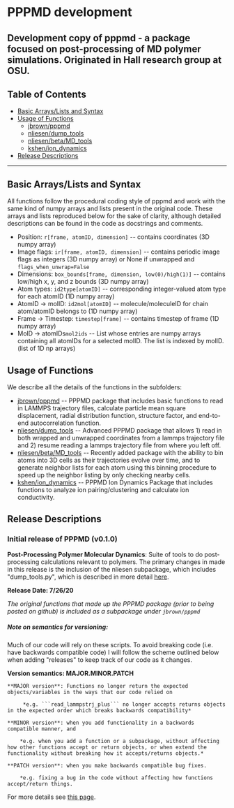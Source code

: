 # PPPMD development
Development copy of pppmd - a package focused on post-processing of MD polymer simulations. Originated in Hall research group at OSU.
---
## Table of Contents
- [Basic Arrays/Lists and Syntax](#basic)
- [Usage of Functions](#usage)
    - [jbrown/pppmd](https://github.com/hall-polymers/pppmd2/tree/development/jbrown)
    - [nliesen/dump_tools](https://github.com/hall-polymers/pppmd2/tree/development/nliesen)
    - [nliesen/beta/MD_tools](https://github.com/hall-polymers/pppmd2/tree/development/nliesen/beta)
    - [kshen/ion_dynamics](https://github.com/hall-polymers/pppmd2/tree/development/kshen)
- [Release Descriptions](#release) 
---
## Basic Arrays/Lists and Syntax <a name="basic"/>
All functions follow the procedural coding style of pppmd and work with the same kind of numpy arrays and lists present in the original code. These arrays and lists reproduced below for the sake of clarity, although detailed descriptions can be found in the code as docstrings and comments.

- Position: ```r[frame, atomID, dimension]```  -- contains coordinates (3D numpy array)
- Image flags: ```ir[frame, atomID, dimension]``` -- contains periodic image flags as integers  (3D numpy array) or None if unwrapped and ```flags_when_unwrap=False```
-  Dimensions: ```box_bounds[frame, dimension, low(0)/high(1)]``` -- contains low/high x, y, and z bounds  (3D numpy array)
- Atom types: ```id2type[atomID]``` -- corresponding integer-valued atom type for each atomID  (1D numpy array)
- AtomID &rarr; molID: ```id2mol[atomID]``` -- molecule/moleculeID for chain atom/atomID belongs to  (1D numpy array)
- Frame &rarr; Timestep: ```timestep[frame]``` -- contains timestep of frame (1D numpy array)
- MolD &rarr; atomIDs```mol2ids``` -- List whose entries are numpy arrays containing all atomIDs for a selected molID. The list is indexed by molID. (list of 1D np arrays)


## Usage of Functions <a name="usage"/>
We describe all the details of the functions in the subfolders:
- [jbrown/pppmd](https://github.com/hall-polymers/pppmd/tree/development/jbrown) -- PPPMD package that includes basic functions to read in LAMMPS trajectory files, calculate particle mean square displacement, radial distribution function, structure factor, and end-to-end autocorrelation function.
- [nliesen/dump_tools](https://github.com/hall-polymers/pppmd/tree/development/nliesen) -- Advanced PPPMD package that allows 1) read in both wrapped and unwrapped coordinates from a lammps trajectory file and 2) resume reading a lammps trajectory file from where you left off.
- [nliesen/beta/MD_tools](https://github.com/hall-polymers/pppmd/tree/development/nliesen/beta) -- Recently added package with the ability to bin atoms into 3D cells as their trajectories evolve over time, and to generate neighbor lists for each atom using this binning procedure to speed up the neighbor listing by only checking nearby cells.
- [kshen/ion_dynamics](https://github.com/hall-polymers/pppmd/tree/development/kshen) -- PPPMD Ion Dynamics Package that includes functions to analyze ion pairing/clustering and calculate ion conductivity.

## Release Descriptions <a name="release"/>

### Initial release of PPPMD (v0.1.0)
**Post-Processing Polymer Molecular Dynamics**: Suite of tools to do post-processing calculations relevant to polymers.
The primary changes in made in this release is the inclusion of the nliesen subpackage, which includes "dump_tools.py", which is described in more detail [here](https://github.com/hall-polymers/pppmd/tree/development/nliesen).

**Release Date: 7/26/20**

*The original functions that made up the PPPMD package (prior to being posted on github) is included as a subpackage under ```jbrown/pppmd```*


##### Note on semantics for versioning:
Much of our code will rely on these scripts. To avoid breaking code (i.e. have backwards compatible code) I will follow the scheme outlined below when adding "releases" to keep track of our code as it changes. 

**Version semantics: MAJOR.MINOR.PATCH**

    **MAJOR version**: Functions no longer return the expected objects/variables in the ways that our code relied on

         *e.g. ```read_lammpstrj_plus``` no longer accepts returns objects in the expected order which breaks backwards compatibility*

    **MINOR version**: when you add functionality in a backwards compatible manner, and

        *e.g. when you add a function or a subpackage, without affecting how other functions accept or return objects, or when extend the functionality without breaking how it accepts/returns objects.*

    **PATCH version**: when you make backwards compatible bug fixes.

        *e.g. fixing a bug in the code without affecting how functions accept/return things.

For more details see [this page](https://semver.org/).
